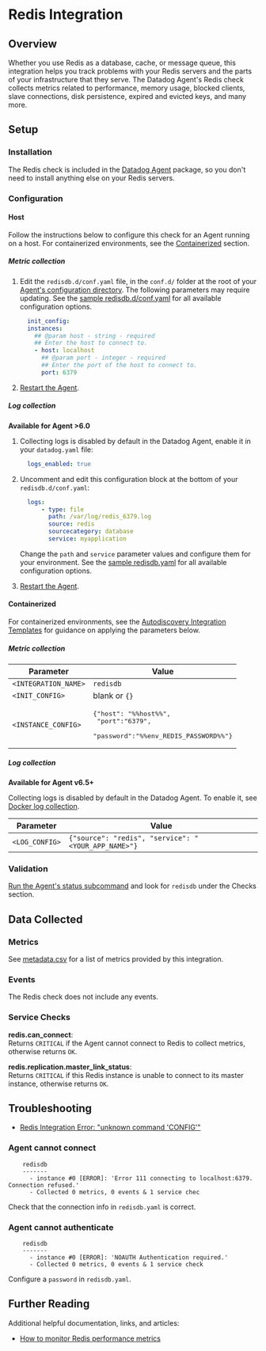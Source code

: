 # Redis Integration

## Overview

Whether you use Redis as a database, cache, or message queue, this integration helps you track problems with your Redis servers and the parts of your infrastructure that they serve. The Datadog Agent's Redis check collects metrics related to performance, memory usage, blocked clients, slave connections, disk persistence, expired and evicted keys, and many more.

## Setup
### Installation

The Redis check is included in the [Datadog Agent][2] package, so you don't need to install anything else on your Redis servers.

### Configuration
#### Host

Follow the instructions below to configure this check for an Agent running on a host. For containerized environments, see the [Containerized](#containerized) section.

##### Metric collection

1. Edit the `redisdb.d/conf.yaml` file, in the `conf.d/` folder at the root of your [Agent's configuration directory][3]. The following parameters may require updating. See the [sample redisdb.d/conf.yaml][4] for all available configuration options.

    ```yaml
      init_config:
      instances:
        ## @param host - string - required
        ## Enter the host to connect to.
        - host: localhost
          ## @param port - integer - required
          ## Enter the port of the host to connect to.
          port: 6379
      ```

2. [Restart the Agent][5].

##### Log collection

**Available for Agent >6.0**

1. Collecting logs is disabled by default in the Datadog Agent, enable it in your `datadog.yaml` file:

    ```yaml
      logs_enabled: true
    ```

2. Uncomment and edit this configuration block at the bottom of your `redisdb.d/conf.yaml`:

    ```yaml
      logs:
          - type: file
            path: /var/log/redis_6379.log
            source: redis
            sourcecategory: database
            service: myapplication
    ```

    Change the `path` and `service` parameter values and configure them for your environment. See the [sample redisdb.yaml][4] for all available configuration options.

3. [Restart the Agent][5].

#### Containerized
For containerized environments, see the [Autodiscovery Integration Templates][1] for guidance on applying the parameters below.

##### Metric collection

| Parameter            | Value                                                                                       |
|----------------------|---------------------------------------------------------------------------------------------|
| `<INTEGRATION_NAME>` | `redisdb`                                                                                   |
| `<INIT_CONFIG>`      | blank or `{}`                                                                               |
| `<INSTANCE_CONFIG>`  | <pre>{"host": "%%host%%",<br> "port":"6379",<br> "password":"%%env_REDIS_PASSWORD%%"}</pre> |

##### Log collection

**Available for Agent v6.5+**

Collecting logs is disabled by default in the Datadog Agent. To enable it, see [Docker log collection][11].

| Parameter      | Value                                               |
|----------------|-----------------------------------------------------|
| `<LOG_CONFIG>` | `{"source": "redis", "service": "<YOUR_APP_NAME>"}` |

### Validation

[Run the Agent's status subcommand][6] and look for `redisdb` under the Checks section.

## Data Collected

### Metrics

See [metadata.csv][7] for a list of metrics provided by this integration.

### Events

The Redis check does not include any events.

### Service Checks

**redis.can_connect**:<br>
Returns `CRITICAL` if the Agent cannot connect to Redis to collect metrics, otherwise returns `OK`.

**redis.replication.master_link_status**:<br>
Returns `CRITICAL` if this Redis instance is unable to connect to its master instance, otherwise returns `OK`.

## Troubleshooting

* [Redis Integration Error: "unknown command 'CONFIG'"][8]

### Agent cannot connect

```
    redisdb
    -------
      - instance #0 [ERROR]: 'Error 111 connecting to localhost:6379. Connection refused.'
      - Collected 0 metrics, 0 events & 1 service chec
```

Check that the connection info in `redisdb.yaml` is correct.

### Agent cannot authenticate

```
    redisdb
    -------
      - instance #0 [ERROR]: 'NOAUTH Authentication required.'
      - Collected 0 metrics, 0 events & 1 service check
```

Configure a `password` in `redisdb.yaml`.

## Further Reading

Additional helpful documentation, links, and articles:

* [How to monitor Redis performance metrics][10]


[1]: https://docs.datadoghq.com/agent/autodiscovery/integrations
[2]: https://app.datadoghq.com/account/settings#agent
[3]: https://docs.datadoghq.com/agent/guide/agent-configuration-files/?tab=agentv6#agent-configuration-directory
[4]: https://github.com/DataDog/integrations-core/blob/master/redisdb/datadog_checks/redisdb/data/conf.yaml.example
[5]: https://docs.datadoghq.com/agent/guide/agent-commands/?tab=agentv6#start-stop-and-restart-the-agent
[6]: https://docs.datadoghq.com/agent/guide/agent-commands/?tab=agentv6#agent-status-and-information
[7]: https://github.com/DataDog/integrations-core/blob/master/redisdb/metadata.csv
[8]: https://docs.datadoghq.com/integrations/faq/redis-integration-error-unknown-command-config
[9]: https://docs.datadoghq.com/developers/integrations
[10]: https://www.datadoghq.com/blog/how-to-monitor-redis-performance-metrics
[11]: https://docs.datadoghq.com/agent/docker/log/?tab=containerinstallation#setup
